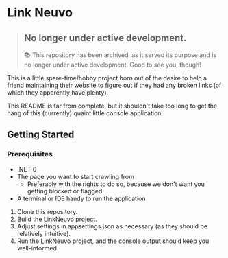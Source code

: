 # Link Neuvo

> ## No longer under active development.
>
>  📚 This repository has been archived, as it served its purpose and is no longer under active development. Good to see you, though!

This is a little spare-time/hobby project born out of the desire to help a friend maintaining their website to figure out if they had any broken links (of which they apparently have plenty).

This README is far from complete, but it shouldn't take too long to get the hang of this (currently) quaint little console application.

## Getting Started

### Prerequisites

- .NET 6
- The page you want to start crawling from
  - Preferably with the rights to do so, because we don't want you getting blocked or flagged!
- A terminal or IDE handy to run the application

1. Clone this repository.
2. Build the LinkNeuvo project.
3. Adjust settings in appsettings.json as necessary (as they should be relatively intuitive).
4. Run the LinkNeuvo project, and the console output should keep you well-informed.
